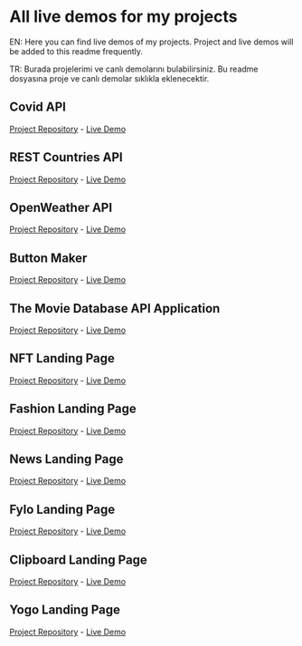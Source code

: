 
# All live demos for my projects

EN: Here you can find live demos of my projects. Project and live demos will be added to this readme frequently.

TR: Burada projelerimi ve canlı demolarını bulabilirsiniz. Bu readme dosyasına proje ve canlı demolar sıklıkla eklenecektir.

## Covid API

[Project Repository](https://github.com/kerimkaraman/COVID-API) - 
[Live Demo](https://covidapi-kerimkaraman.netlify.app)


## REST Countries API 
[Project Repository](https://github.com/kerimkaraman/REST-Countries) - 
[Live Demo](https://restcountries-kerimkaraman.netlify.app)

## OpenWeather API 
[Project Repository](https://github.com/kerimkaraman/OpenWeather-Api) - 
[Live Demo](https://openweather-kerimkaraman.netlify.app)

## Button Maker
[Project Repository](https://github.com/kerimkaraman/Button-Maker) - 
[Live Demo](https://buttonmaker-kerimkaraman.netlify.app)

## The Movie Database API Application
[Project Repository](https://github.com/kerimkaraman/The-Movie-Database-API-Application) - 
[Live Demo](https://themoviedatabase-kerimkaraman.netlify.app)

## NFT Landing Page
[Project Repository](https://github.com/kerimkaraman/frontendmentor.io-projects/tree/main/nft-preview-card-component-main) - 
[Live Demo](https://nft-landing-kerimkaraman.netlify.app)

## Fashion Landing Page
[Project Repository](https://github.com/kerimkaraman/frontendmentor.io-projects/tree/main/winter-landing-page) - 
[Live Demo](https://fashion-landing-kerimkaraman.netlify.app)

## News Landing Page
[Project Repository](https://github.com/kerimkaraman/frontendmentor.io-projects/tree/main/news-homepage-main) - 
[Live Demo](https://news-landing-kerimkaraman.netlify.app)

## Fylo Landing Page
[Project Repository](https://github.com/kerimkaraman/frontendmentor.io-projects/tree/main/fylo-landing-page-with-two-column-layout-master) - 
[Live Demo](https://fylo-landing-kerimkaraman.netlify.app)

## Clipboard Landing Page
[Project Repository](https://github.com/kerimkaraman/frontendmentor.io-projects/tree/main/clipboard-landing-page-master) - 
[Live Demo](https://clipboard-landing-kerimkaraman.netlify.app)

## Yogo Landing Page
[Project Repository](https://github.com/kerimkaraman/yogo-landing-page) - 
[Live Demo](https://yogo-landing-page-kerimkaraman.netlify.app)
